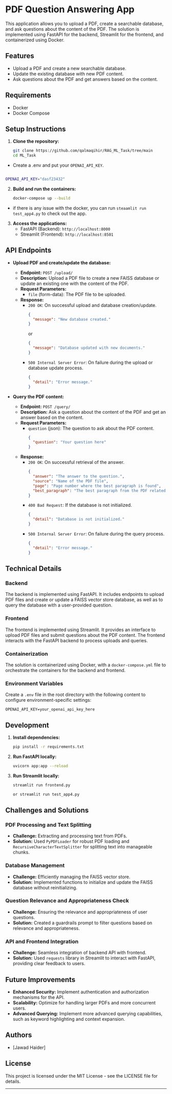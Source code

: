 # PDF Question Answering App

This application allows you to upload a PDF, create a searchable database, and ask questions about the content of the PDF. The solution is implemented using FastAPI for the backend, Streamlit for the frontend, and containerized using Docker.

## Features
- Upload a PDF and create a new searchable database.
- Update the existing database with new PDF content.
- Ask questions about the PDF and get answers based on the content.

## Requirements
- Docker
- Docker Compose

## Setup Instructions

1. **Clone the repository:**
    ```sh
    git clone https://github.com/qalmaqihir/RAG_ML_Task/tree/main
    cd ML_Task
    ```
- Create a .env and put your `OPENAI_API_KEY`.

```bash 

OPENAI_API_KEY="dasf23432"

```

2. **Build and run the containers:**
    ```sh
    docker-compose up --build
    ```
    
- if there is any issue with the docker, you can run `steaamlit run test_app4.py` to check out the app.



3. **Access the applications:**
   - FastAPI (Backend): `http://localhost:8000`
   - Streamlit (Frontend): `http://localhost:8501`
  
## API Endpoints

- **Upload PDF and create/update the database:**
  - **Endpoint:** `POST /upload/`
  - **Description:** Upload a PDF file to create a new FAISS database or update an existing one with the content of the PDF.
  - **Request Parameters:**
    - `file` (form-data): The PDF file to be uploaded.
  - **Response:**
    - `200 OK`: On successful upload and database creation/update.
      ```json
      {
        "message": "New database created."
      }
      ```
      or
      ```json
      {
        "message": "Database updated with new documents."
      }
      ```
    - `500 Internal Server Error`: On failure during the upload or database update process.
      ```json
      {
        "detail": "Error message."
      }
      ```

- **Query the PDF content:**
  - **Endpoint:** `POST /query/`
  - **Description:** Ask a question about the content of the PDF and get an answer based on the content.
  - **Request Parameters:**
    - `question` (json): The question to ask about the PDF content.
      ```json
      {
        "question": "Your question here"
      }
      ```
  - **Response:**
    - `200 OK`: On successful retrieval of the answer.
      ```json
      {
        "answer": "The answer to the question.",
        "source": "Name of the PDF file",
        "page": "Page number where the best paragraph is found",
        "best_paragraph": "The best paragraph from the PDF related to the question."
      }
      ```
    - `400 Bad Request`: If the database is not initialized.
      ```json
      {
        "detail": "Database is not initialized."
      }
      ```
    - `500 Internal Server Error`: On failure during the query process.
      ```json
      {
        "detail": "Error message."
      }
      ```

## Technical Details

### Backend
The backend is implemented using FastAPI. It includes endpoints to upload PDF files and create or update a FAISS vector store database, as well as to query the database with a user-provided question.

### Frontend
The frontend is implemented using Streamlit. It provides an interface to upload PDF files and submit questions about the PDF content. The frontend interacts with the FastAPI backend to process uploads and queries.

### Containerization
The solution is containerized using Docker, with a `docker-compose.yml` file to orchestrate the containers for the backend and frontend.

### Environment Variables
Create a `.env` file in the root directory with the following content to configure environment-specific settings:
```
OPENAI_API_KEY=your_openai_api_key_here
```

## Development

1. **Install dependencies:**
    ```sh
    pip install -r requirements.txt
    ```

2. **Run FastAPI locally:**
    ```sh
    uvicorn app:app --reload
    ```

3. **Run Streamlit locally:**
    ```sh
    streamlit run frontend.py

    or streamlit run test_app4.py
    ```

## Challenges and Solutions

### PDF Processing and Text Splitting
- **Challenge:** Extracting and processing text from PDFs.
- **Solution:** Used `PyPDFLoader` for robust PDF loading and `RecursiveCharacterTextSplitter` for splitting text into manageable chunks.

### Database Management
- **Challenge:** Efficiently managing the FAISS vector store.
- **Solution:** Implemented functions to initialize and update the FAISS database without reinitializing.

### Question Relevance and Appropriateness Check
- **Challenge:** Ensuring the relevance and appropriateness of user questions.
- **Solution:** Created a guardrails prompt to filter questions based on relevance and appropriateness.

### API and Frontend Integration
- **Challenge:** Seamless integration of backend API with frontend.
- **Solution:** Used `requests` library in Streamlit to interact with FastAPI, providing clear feedback to users.

## Future Improvements
- **Enhanced Security:** Implement authentication and authorization mechanisms for the API.
- **Scalability:** Optimize for handling larger PDFs and more concurrent users.
- **Advanced Querying:** Implement more advanced querying capabilities, such as keyword highlighting and context expansion.

## Authors
- [Jawad Haider]

## License
This project is licensed under the MIT License - see the LICENSE file for details.

------------------------------------------------------------------------------------------------------

